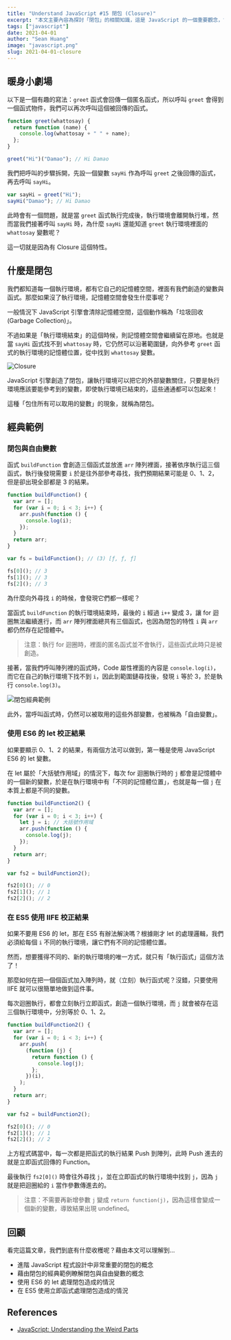 ```yaml
---
title: "Understand JavaScript #15 閉包 (Closure)"
excerpt: "本文主要內容為探討「閉包」的相關知識，這是 JavaScript 的一個重要觀念，會用到我們之前學到的所有概念，包含一級函式、執行堆、執行環境等等。"
tags: ["javascript"]
date: 2021-04-01
author: "Sean Huang"
image: "javascript.png"
slug: 2021-04-01-closure
---
```


## 暖身小劇場

以下是一個有趣的寫法：`greet` 函式會回傳一個匿名函式，所以呼叫 `greet` 會得到一個函式物件，我們可以再次呼叫這個被回傳的函式。

```javascript
function greet(whattosay) {
  return function (name) {
    console.log(whattosay + " " + name);
  };
}

greet("Hi")("Damao"); // Hi Damao
```

我們把呼叫的步驟拆開，先設一個變數 `sayHi` 作為呼叫 `greet` 之後回傳的函式，再去呼叫 `sayHi`。

```javascript
var sayHi = greet("Hi");
sayHi("Damao"); // Hi Damao
```

此時會有一個問題，就是當 `greet` 函式執行完成後，執行環境會離開執行堆，然而當我們接著呼叫 `sayHi` 時，為什麼 `sayHi` 還能知道 `greet` 執行環境裡面的 `whattosay` 變數呢？

這一切就是因為有 Closure 這個特性。

## 什麼是閉包

我們都知道每一個執行環境，都有它自己的記憶體空間，裡面有我們創造的變數與函式。那麼如果沒了執行環境，記憶體空間會發生什麼事呢？

一般情況下 JavaScript 引擎會清除記憶體空間，這個動作稱為「垃圾回收 (Garbage Collection)」。

不過如果是「執行環境結束」的這個時候，則記憶體空間會繼續留在原地。也就是當 `sayHi` 函式找不到 `whattosay` 時，它仍然可以沿著範圍鏈，向外參考 `greet` 函式的執行環境的記憶體位置，從中找到 `whattosay` 變數。

![Closure](https://i.imgur.com/Gzh9dVd.png)

JavaScript 引擎創造了閉包，讓執行環境可以把它的外部變數關住，只要是執行環境應該要能參考到的變數，即使執行環境已結束的，這些通通都可以包起來！

這種「包住所有可以取用的變數」的現象，就稱為閉包。

## 經典範例

### 閉包與自由變數

函式 `buildFunction` 會創造三個函式並放進 `arr` 陣列裡面，接著依序執行這三個函式，執行後發現需要 `i` 於是往外部參考尋找，我們預期結果可能是 0、1、2，但是卻出現全部都是 3 的結果。

```javascript
function buildFunction() {
  var arr = [];
  for (var i = 0; i < 3; i++) {
    arr.push(function () {
      console.log(i);
    });
  }
  return arr;
}

var fs = buildFunction(); // (3) [ƒ, ƒ, ƒ]

fs[0](); // 3
fs[1](); // 3
fs[2](); // 3
```

為什麼向外尋找 `i` 的時候，會發現它們都一樣呢？

當函式 `buildFunction` 的執行環境結束時，最後的 `i` 經過 `i++` 變成 3，讓 for 迴圈無法繼續進行，而 `arr` 陣列裡面總共有三個函式，也因為閉包的特性 `i` 與 `arr` 都仍然存在記憶體中。

> 注意：執行 for 迴圈時，裡面的匿名函式並不會執行，這些函式此時只是被創造。

接著，當我們呼叫陣列裡的函式時，Code 屬性裡面的內容是 `console.log(i)`，而它在自己的執行環境下找不到 `i`，因此到範圍鏈尋找後，發現 `i` 等於 3，於是執行 `console.log(3)`。

![閉包經典範例](https://i.imgur.com/W3ra8nD.png)

此外，當呼叫函式時，仍然可以被取用的這些外部變數，也被稱為「自由變數」。

### 使用 ES6 的 let 校正結果

如果要顯示 0、1、2 的結果，有兩個方法可以做到，第一種是使用 JavaScript ES6 的 let 變數。

在 let 屬於「大括號作用域」的情況下，每次 for 迴圈執行時的 `j` 都會是記憶體中的一個新的變數，於是在執行環境中有「不同的記憶體位置」，也就是每一個 `j` 在本質上都是不同的變數。

```javascript
function buildFunction2() {
  var arr = [];
  for (var i = 0; i < 3; i++) {
    let j = i; // 大括號作用域
    arr.push(function () {
      console.log(j);
    });
  }
  return arr;
}

var fs2 = buildFunction2();

fs2[0](); // 0
fs2[1](); // 1
fs2[2](); // 2
```

### 在 ES5 使用 IIFE 校正結果

如果不要用 ES6 的 let，那在 ES5 有辦法解決嗎？根據剛才 let 的處理邏輯，我們必須給每個 `i` 不同的執行環境，讓它們有不同的記憶體位置。

然而，想要獲得不同的、新的執行環境的唯一方式，就只有「執行函式」這個方法了！

那麼如何在把一個個函式加入陣列時，就（立刻）執行函式呢？沒錯，只要使用 IIFE 就可以很簡單地做到這件事。

每次迴圈執行，都會立刻執行立即函式，創造一個執行環境，而 `j` 就會被存在這三個執行環境中，分別等於 0、1、2。

```javascript
function buildFunction2() {
  var arr = [];
  for (var i = 0; i < 3; i++) {
    arr.push(
      (function (j) {
        return function () {
          console.log(j);
        };
      })(i),
    );
  }
  return arr;
}

var fs2 = buildFunction2();

fs2[0](); // 0
fs2[1](); // 1
fs2[2](); // 2
```

上方程式碼當中，每一次都是把函式的執行結果 Push 到陣列，此時 Push 進去的就是立即函式回傳的 Function。

最後執行 `fs2[0]()` 時會往外尋找 `j`，並在立即函式的執行環境中找到 `j`，因為 `j` 就是把迴圈給的 `i` 當作參數傳進去的。

> 注意：不需要再新增參數 `j` 變成 `return function(j)`，因為這樣會變成一個新的變數，導致結果出現 undefined。

## 回顧

看完這篇文章，我們到底有什麼收穫呢？藉由本文可以理解到…

- 進階 JavaScript 程式設計中非常重要的閉包的概念
- 藉由閉包的經典範例瞭解閉包與自由變數的概念
- 使用 ES6 的 let 處理閉包造成的情況
- 在 ES5 使用立即函式處理閉包造成的情況

## References

- [JavaScript: Understanding the Weird Parts](https://www.udemy.com/course/understand-javascript/)
